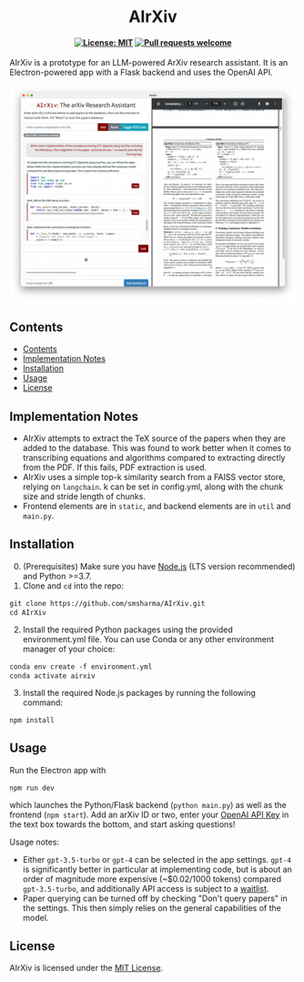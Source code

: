 <h1 align="center">
AIrXiv<!-- omit from toc -->
</h1>

<h4 align="center">

[![License: MIT](https://img.shields.io/badge/License-MIT-red.svg)](https://opensource.org/licenses/MIT)
[![Pull requests welcome](https://img.shields.io/badge/Pull%20Requests-welcome-green.svg?logo=github)](https://github.com/smsharma/AIrXiv)
</h4>

AIrXiv is a prototype for an LLM-powered ArXiv research assistant. It is an Electron-powered app with a Flask backend and uses the OpenAI API. 

![Screenshot.](static/screenshot.png)

## Contents

- [Contents](#contents)
- [Implementation Notes](#implementation-notes)
- [Installation](#installation)
- [Usage](#usage)
- [License](#license)

## Implementation Notes

- AIrXiv attempts to extract the TeX source of the papers when they are added to the database. This was found to work better when it comes to transcribing equations and algorithms compared to extracting directly from the PDF. If this fails, PDF extraction is used.
- AIrXiv uses a simple top-k similarity search from a FAISS vector store, relying on `langchain`. k can be set in config.yml, along with the chunk size and stride length of  chunks.
- Frontend elements are in `static`, and backend elements are in `util` and `main.py`.

## Installation

0. (Prerequisites) Make sure you have [Node.js](https://nodejs.org/en/download) (LTS version recommended) and Python >=3.7.
1. Clone and `cd` into the repo:
```
git clone https://github.com/smsharma/AIrXiv.git
cd AIrXiv
```
2. Install the required Python packages using the provided environment.yml file. You can use Conda or any other environment manager of your choice:
```
conda env create -f environment.yml
conda activate airxiv
```
3. Install the required Node.js packages by running the following command:
```
npm install
```

## Usage

Run the Electron app with 
```
npm run dev
```
which launches the Python/Flask backend (`python main.py`) as well as the frontend (`npm start`). Add an arXiv ID or two, enter your [OpenAI API Key](https://platform.openai.com/account/api-keys) in the text box towards the bottom, and start asking questions!

Usage notes:
- Either `gpt-3.5-turbo` or `gpt-4` can be selected in the app settings. `gpt-4` is significantly better in particular at implementing code, but is about an order of magnitude more expensive (~$0.02/1000 tokens) compared `gpt-3.5-turbo`, and additionally API access is subject to a [waitlist](https://openai.com/waitlist/gpt-4-api).
- Paper querying can be turned off by checking "Don't query papers" in the settings. This then simply relies on the general capabilities of the model.

## License

AIrXiv is licensed under the [MIT License](LICENSE.md).